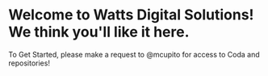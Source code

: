 # Welcome to Watts Digital Solutions! We think you'll like it here.


To Get Started, please make a request to @mcupito for access to Coda and repositories!
